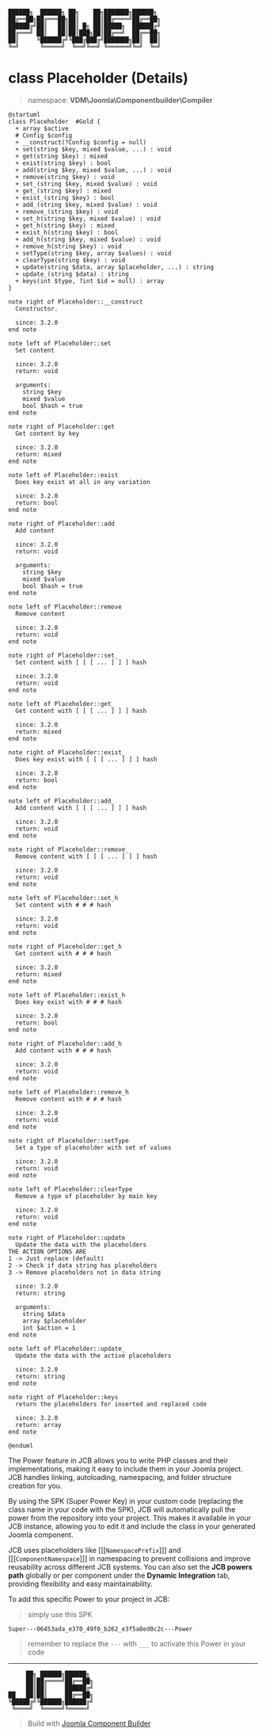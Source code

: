 ```
██████╗  ██████╗ ██╗    ██╗███████╗██████╗
██╔══██╗██╔═══██╗██║    ██║██╔════╝██╔══██╗
██████╔╝██║   ██║██║ █╗ ██║█████╗  ██████╔╝
██╔═══╝ ██║   ██║██║███╗██║██╔══╝  ██╔══██╗
██║     ╚██████╔╝╚███╔███╔╝███████╗██║  ██║
╚═╝      ╚═════╝  ╚══╝╚══╝ ╚══════╝╚═╝  ╚═╝
```
# class Placeholder (Details)
> namespace: **VDM\Joomla\Componentbuilder\Compiler**

```uml
@startuml
class Placeholder  #Gold {
  + array $active
  # Config $config
  + __construct(?Config $config = null)
  + set(string $key, mixed $value, ...) : void
  + get(string $key) : mixed
  + exist(string $key) : bool
  + add(string $key, mixed $value, ...) : void
  + remove(string $key) : void
  + set_(string $key, mixed $value) : void
  + get_(string $key) : mixed
  + exist_(string $key) : bool
  + add_(string $key, mixed $value) : void
  + remove_(string $key) : void
  + set_h(string $key, mixed $value) : void
  + get_h(string $key) : mixed
  + exist_h(string $key) : bool
  + add_h(string $key, mixed $value) : void
  + remove_h(string $key) : void
  + setType(string $key, array $values) : void
  + clearType(string $key) : void
  + update(string $data, array $placeholder, ...) : string
  + update_(string $data) : string
  + keys(int $type, ?int $id = null) : array
}

note right of Placeholder::__construct
  Constructor.

  since: 3.2.0
end note

note left of Placeholder::set
  Set content

  since: 3.2.0
  return: void
  
  arguments:
    string $key
    mixed $value
    bool $hash = true
end note

note right of Placeholder::get
  Get content by key

  since: 3.2.0
  return: mixed
end note

note left of Placeholder::exist
  Does key exist at all in any variation

  since: 3.2.0
  return: bool
end note

note right of Placeholder::add
  Add content

  since: 3.2.0
  return: void
  
  arguments:
    string $key
    mixed $value
    bool $hash = true
end note

note left of Placeholder::remove
  Remove content

  since: 3.2.0
  return: void
end note

note right of Placeholder::set_
  Set content with [ [ [ ... ] ] ] hash

  since: 3.2.0
  return: void
end note

note left of Placeholder::get_
  Get content with [ [ [ ... ] ] ] hash

  since: 3.2.0
  return: mixed
end note

note right of Placeholder::exist_
  Does key exist with [ [ [ ... ] ] ] hash

  since: 3.2.0
  return: bool
end note

note left of Placeholder::add_
  Add content with [ [ [ ... ] ] ] hash

  since: 3.2.0
  return: void
end note

note right of Placeholder::remove_
  Remove content with [ [ [ ... ] ] ] hash

  since: 3.2.0
  return: void
end note

note left of Placeholder::set_h
  Set content with # # # hash

  since: 3.2.0
  return: void
end note

note right of Placeholder::get_h
  Get content with # # # hash

  since: 3.2.0
  return: mixed
end note

note left of Placeholder::exist_h
  Does key exist with # # # hash

  since: 3.2.0
  return: bool
end note

note right of Placeholder::add_h
  Add content with # # # hash

  since: 3.2.0
  return: void
end note

note left of Placeholder::remove_h
  Remove content with # # # hash

  since: 3.2.0
  return: void
end note

note right of Placeholder::setType
  Set a type of placeholder with set of values

  since: 3.2.0
  return: void
end note

note left of Placeholder::clearType
  Remove a type of placeholder by main key

  since: 3.2.0
  return: void
end note

note right of Placeholder::update
  Update the data with the placeholders
THE ACTION OPTIONS ARE
1 -> Just replace (default)
2 -> Check if data string has placeholders
3 -> Remove placeholders not in data string

  since: 3.2.0
  return: string
  
  arguments:
    string $data
    array $placeholder
    int $action = 1
end note

note left of Placeholder::update_
  Update the data with the active placeholders

  since: 3.2.0
  return: string
end note

note right of Placeholder::keys
  return the placeholders for inserted and replaced code

  since: 3.2.0
  return: array
end note
 
@enduml
```

The Power feature in JCB allows you to write PHP classes and their implementations, making it easy to include them in your Joomla project. JCB handles linking, autoloading, namespacing, and folder structure creation for you.

By using the SPK (Super Power Key) in your custom code (replacing the class name in your code with the SPK), JCB will automatically pull the power from the repository into your project. This makes it available in your JCB instance, allowing you to edit it and include the class in your generated Joomla component.

JCB uses placeholders like [[[`NamespacePrefix`]]] and [[[`ComponentNamespace`]]] in namespacing to prevent collisions and improve reusability across different JCB systems. You can also set the **JCB powers path** globally or per component under the **Dynamic Integration** tab, providing flexibility and easy maintainability.

To add this specific Power to your project in JCB:

> simply use this SPK
```
Super---06453ada_e370_49f0_b262_e3f5a8ed0c2c---Power
```
> remember to replace the `---` with `___` to activate this Power in your code

---
```
     ██╗ ██████╗██████╗
     ██║██╔════╝██╔══██╗
     ██║██║     ██████╔╝
██   ██║██║     ██╔══██╗
╚█████╔╝╚██████╗██████╔╝
 ╚════╝  ╚═════╝╚═════╝
```
> Build with [Joomla Component Builder](https://git.vdm.dev/joomla/Component-Builder)

